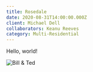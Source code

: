 ```yaml
---
title: Rosedale
date: 2020-08-31T14:00:00.000Z
client: Michael Dell
collaborators: Keanu Reeves
category: Multi-Residential
---
```

Hello, world!

![Bill & Ted](/images/uploads/img_0024.gif "Excellent")
